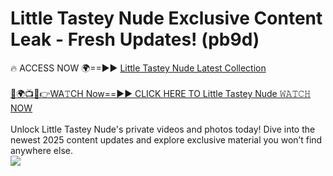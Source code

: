 # Little Tastey Nude Exclusive Content Leak - Fresh Updates! (pb9d)

🔥 ACCESS NOW 🌍==►► <a href="https://tinyurl.com/2mz8nhtm" rel="nofollow">Little Tastey Nude Latest Collection</a>
<br><br>
[🔴🌍📺📱👉WA𝚃CH Now==►► CLICK HERE TO Little Tastey Nude 𝚆𝙰𝚃𝙲𝙷 NOW](https://tinyurl.com/2mz8nhtm)
<br><br>
Unlock Little Tastey Nude's private videos and photos today! Dive into the newest 2025 content updates and explore exclusive material you won’t find anywhere else.
<br>
<a href="https://tinyurl.com/2mz8nhtm" rel="nofollow" data-target="animated-image.originalLink"><img src="https://camo.githubusercontent.com/8a4f000d20f83aca3bf7ec5f350d767afa0574a8a352519fd8cfa583a6f93a33/68747470733a2f2f692e696d6775722e636f6d2f644a486b345a712e676966" data-canonical-src="https://i.imgur.com/dJHk4Zq.gif" style="max-width: 100%; display: inline-block;" data-target="animated-image.originalImage"></a>
<br>
